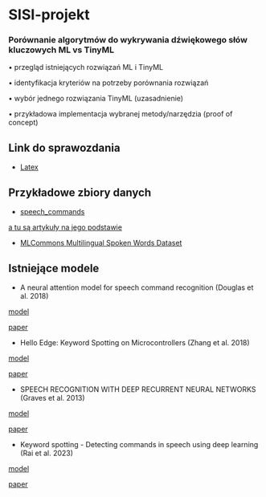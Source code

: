 # SISI-projekt

### Porównanie algorytmów do wykrywania dźwiękowego słów kluczowych ML vs TinyML

• przegląd istniejących rozwiązań ML i TinyML

• identyfikacja kryteriów na potrzeby porównania rozwiązań

• wybór jednego rozwiązania TinyML (uzasadnienie)

• przykładowa implementacja wybranej metody/narzędzia (proof of concept)

## Link do sprawozdania
- [Latex](https://www.overleaf.com/4396561691dsgxpxrbpzmk#8eeae1)

## Przykładowe zbiory danych
- [speech_commands](https://www.tensorflow.org/datasets/catalog/speech_commands)

[a tu są artykuły na jego podstawie](https://paperswithcode.com/dataset/speech-commands)

- [MLCommons Multilingual Spoken Words Dataset](https://mlcommons.org/datasets/multilingual-spoken-words/)

## Istniejące modele

- A neural attention model for speech command recognition (Douglas et al. 2018)

[model](https://github.com/douglas125/SpeechCmdRecognition)

[paper](https://arxiv.org/abs/1808.08929)

- Hello Edge: Keyword Spotting on Microcontrollers (Zhang et al. 2018)

[model](https://github.com/ARM-software/ML-KWS-for-MCU)

[paper](https://arxiv.org/pdf/1711.07128)

- SPEECH RECOGNITION WITH DEEP RECURRENT NEURAL NETWORKS (Graves et al. 2013)

[model](https://github.com/theblackcat102/edgedict)

[paper](https://arxiv.org/pdf/1303.5778)

- Keyword spotting - Detecting commands in speech using deep learning (Rai et al. 2023)

[model](https://github.com/sumedharai12/DetectingSpeechCommands)

[paper](https://arxiv.org/pdf/2312.05640v1)

